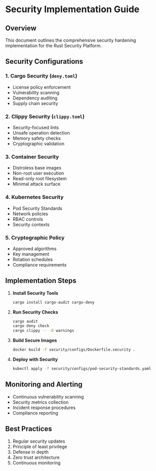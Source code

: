 # Security Implementation Guide

## Overview

This document outlines the comprehensive security hardening implementation for the Rust Security Platform.

## Security Configurations

### 1. Cargo Security (`deny.toml`)
- License policy enforcement
- Vulnerability scanning
- Dependency auditing
- Supply chain security

### 2. Clippy Security (`clippy.toml`)
- Security-focused lints
- Unsafe operation detection
- Memory safety checks
- Cryptographic validation

### 3. Container Security
- Distroless base images
- Non-root user execution
- Read-only root filesystem
- Minimal attack surface

### 4. Kubernetes Security
- Pod Security Standards
- Network policies
- RBAC controls
- Security contexts

### 5. Cryptographic Policy
- Approved algorithms
- Key management
- Rotation schedules
- Compliance requirements

## Implementation Steps

1. **Install Security Tools**
   ```bash
   cargo install cargo-audit cargo-deny
   ```

2. **Run Security Checks**
   ```bash
   cargo audit
   cargo deny check
   cargo clippy -- -D warnings
   ```

3. **Build Secure Images**
   ```bash
   docker build -f security/configs/Dockerfile.security .
   ```

4. **Deploy with Security**
   ```bash
   kubectl apply -f security/configs/pod-security-standards.yaml
   ```

## Monitoring and Alerting

- Continuous vulnerability scanning
- Security metrics collection
- Incident response procedures
- Compliance reporting

## Best Practices

1. Regular security updates
2. Principle of least privilege
3. Defense in depth
4. Zero trust architecture
5. Continuous monitoring
